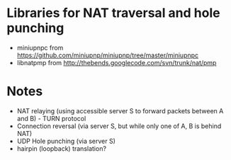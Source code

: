 Libraries for NAT traversal and hole punching
=============================================

* miniupnpc from https://github.com/miniupnp/miniupnp/tree/master/miniupnpc
* libnatpmp from http://thebends.googlecode.com/svn/trunk/nat/pmp

Notes
=====

- NAT relaying (using accessible server S to forward packets between A and B) - TURN protocol
- Connection reversal (via server S, but while only one of A, B is behind NAT)
- UDP Hole punching (via server S)
- hairpin (loopback) translation?
